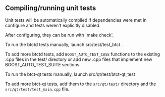 Compiling/running unit tests
------------------------------------

Unit tests will be automatically compiled if dependencies were met in configure
and tests weren't explicitly disabled.

After configuring, they can be run with 'make check'.

To run the btctd tests manually, launch src/test/test_btct .

To add more btctd tests, add `BOOST_AUTO_TEST_CASE` functions to the existing
.cpp files in the test/ directory or add new .cpp files that
implement new BOOST_AUTO_TEST_SUITE sections.

To run the btct-qt tests manually, launch src/qt/test/btct-qt_test

To add more btct-qt tests, add them to the `src/qt/test/` directory and
the `src/qt/test/test_main.cpp` file.
